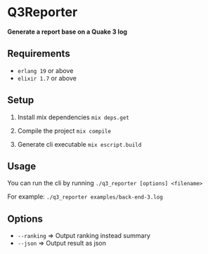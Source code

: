 # Q3Reporter

**Generate a report base on a Quake 3 log**

## Requirements

- `erlang 19` or above
- `elixir 1.7` or above

## Setup

1. Install mix dependencies
   `mix deps.get`

2. Compile the project
   `mix compile`

3. Generate cli executable
   `mix escript.build`

## Usage

You can run the cli by running
`./q3_reporter [options] <filename>`

For example:
`./q3_reporter examples/back-end-3.log`

## Options

- `--ranking` => Output ranking instead summary
- `--json` => Output result as json
